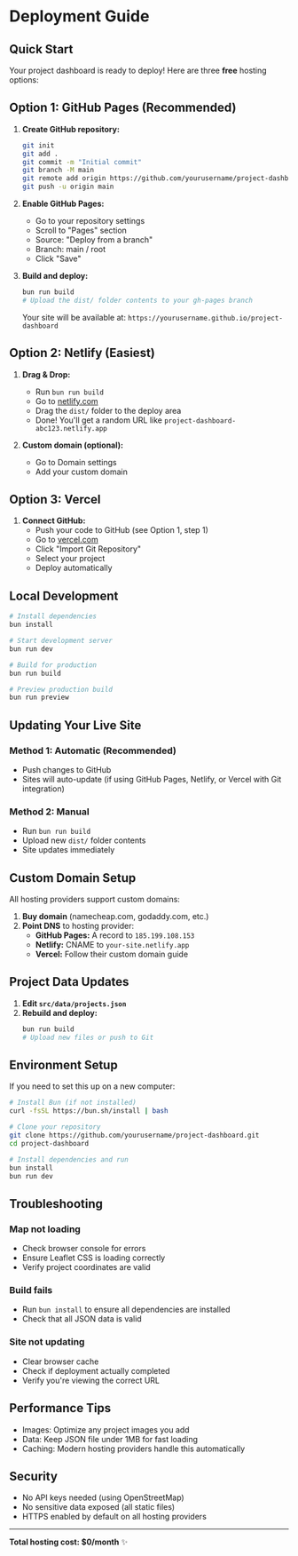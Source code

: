 # Deployment Guide

## Quick Start

Your project dashboard is ready to deploy! Here are three **free** hosting options:

## Option 1: GitHub Pages (Recommended)

1. **Create GitHub repository:**
   ```bash
   git init
   git add .
   git commit -m "Initial commit"
   git branch -M main
   git remote add origin https://github.com/yourusername/project-dashboard.git
   git push -u origin main
   ```

2. **Enable GitHub Pages:**
   - Go to your repository settings
   - Scroll to "Pages" section
   - Source: "Deploy from a branch"
   - Branch: main / root
   - Click "Save"

3. **Build and deploy:**
   ```bash
   bun run build
   # Upload the dist/ folder contents to your gh-pages branch
   ```

   Your site will be available at: `https://yourusername.github.io/project-dashboard`

## Option 2: Netlify (Easiest)

1. **Drag & Drop:**
   - Run `bun run build`
   - Go to [netlify.com](https://netlify.com)
   - Drag the `dist/` folder to the deploy area
   - Done! You'll get a random URL like `project-dashboard-abc123.netlify.app`

2. **Custom domain (optional):**
   - Go to Domain settings
   - Add your custom domain

## Option 3: Vercel

1. **Connect GitHub:**
   - Push your code to GitHub (see Option 1, step 1)
   - Go to [vercel.com](https://vercel.com)
   - Click "Import Git Repository"
   - Select your project
   - Deploy automatically

## Local Development

```bash
# Install dependencies
bun install

# Start development server
bun run dev

# Build for production
bun run build

# Preview production build
bun run preview
```

## Updating Your Live Site

### Method 1: Automatic (Recommended)
- Push changes to GitHub
- Sites will auto-update (if using GitHub Pages, Netlify, or Vercel with Git integration)

### Method 2: Manual
- Run `bun run build`
- Upload new `dist/` folder contents
- Site updates immediately

## Custom Domain Setup

All hosting providers support custom domains:

1. **Buy domain** (namecheap.com, godaddy.com, etc.)
2. **Point DNS** to hosting provider:
   - **GitHub Pages:** A record to `185.199.108.153`
   - **Netlify:** CNAME to `your-site.netlify.app`
   - **Vercel:** Follow their custom domain guide

## Project Data Updates

1. **Edit `src/data/projects.json`**
2. **Rebuild and deploy:**
   ```bash
   bun run build
   # Upload new files or push to Git
   ```

## Environment Setup

If you need to set this up on a new computer:

```bash
# Install Bun (if not installed)
curl -fsSL https://bun.sh/install | bash

# Clone your repository
git clone https://github.com/yourusername/project-dashboard.git
cd project-dashboard

# Install dependencies and run
bun install
bun run dev
```

## Troubleshooting

### Map not loading
- Check browser console for errors
- Ensure Leaflet CSS is loading correctly
- Verify project coordinates are valid

### Build fails
- Run `bun install` to ensure all dependencies are installed
- Check that all JSON data is valid

### Site not updating
- Clear browser cache
- Check if deployment actually completed
- Verify you're viewing the correct URL

## Performance Tips

- Images: Optimize any project images you add
- Data: Keep JSON file under 1MB for fast loading
- Caching: Modern hosting providers handle this automatically

## Security

- No API keys needed (using OpenStreetMap)
- No sensitive data exposed (all static files)
- HTTPS enabled by default on all hosting providers

---

**Total hosting cost: $0/month** ✨